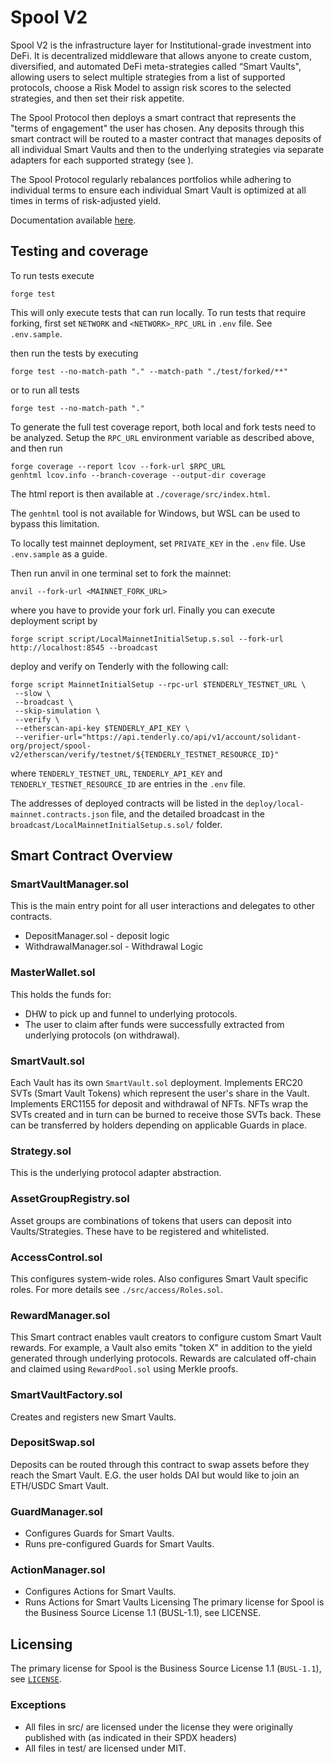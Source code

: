 # Spool V2

Spool V2 is the infrastructure layer for Institutional-grade investment into DeFi.
It is decentralized middleware that allows anyone to create custom, diversified, and automated DeFi meta-strategies called “Smart Vaults", allowing users to select multiple strategies from a list of supported protocols, choose a Risk Model to assign risk scores to the selected strategies, and then set their risk appetite.

The Spool Protocol then deploys a smart contract that represents the "terms of engagement" the user has chosen. Any deposits through this smart contract will be routed to a master contract that manages deposits of all individual Smart Vaults and then to the underlying strategies via separate adapters for each supported strategy (see ).

The Spool Protocol regularly rebalances portfolios while adhering to individual terms to ensure each individual Smart Vault is optimized at all times in terms of risk-adjusted yield.

Documentation available [here](https://archit3ct.gitbook.io/spool-v2-technical-documentation/).

## Testing and coverage

To run tests execute

```
forge test
```

This will only execute tests that can run locally. To run tests that require forking, first set `NETWORK` and `<NETWORK>_RPC_URL` in `.env` file. See `.env.sample`.

then run the tests by executing

```
forge test --no-match-path "." --match-path "./test/forked/**"
```

or to run all tests

```
forge test --no-match-path "."
```

To generate the full test coverage report, both local and fork tests need to be analyzed. Setup the `RPC_URL` environment variable as described above, and then run

```
forge coverage --report lcov --fork-url $RPC_URL
genhtml lcov.info --branch-coverage --output-dir coverage
```

The html report is then available at `./coverage/src/index.html`.

The `genhtml` tool is not available for Windows, but WSL can be used to bypass this limitation.

To locally test mainnet deployment, set `PRIVATE_KEY` in the `.env` file. Use `.env.sample` as a guide.

Then run anvil in one terminal set to fork the mainnet:

```
anvil --fork-url <MAINNET_FORK_URL>
```
where you have to provide your fork url. Finally you can execute deployment script by

```
forge script script/LocalMainnetInitialSetup.s.sol --fork-url http://localhost:8545 --broadcast
```

deploy and verify on Tenderly with the following call:
```
forge script MainnetInitialSetup --rpc-url $TENDERLY_TESTNET_URL \
 --slow \
 --broadcast \
 --skip-simulation \
 --verify \
 --etherscan-api-key $TENDERLY_API_KEY \
 --verifier-url="https://api.tenderly.co/api/v1/account/solidant-org/project/spool-v2/etherscan/verify/testnet/${TENDERLY_TESTNET_RESOURCE_ID}"
```
where `TENDERLY_TESTNET_URL`, `TENDERLY_API_KEY` and `TENDERLY_TESTNET_RESOURCE_ID` are entries in the `.env` file.

The addresses of deployed contracts will be listed in the `deploy/local-mainnet.contracts.json` file, and the detailed broadcast in the `broadcast/LocalMainnetInitialSetup.s.sol/` folder.

## Smart Contract Overview

### SmartVaultManager.sol

This is the main entry point for all user interactions and delegates to other contracts.

- DepositManager.sol - deposit logic
- WithdrawalManager.sol - Withdrawal Logic

### MasterWallet.sol

This holds the funds for:

- DHW to pick up and funnel to underlying protocols.
- The user to claim after funds were successfully extracted from underlying protocols (on withdrawal).

### SmartVault.sol

Each Vault has its own `SmartVault.sol` deployment.
Implements ERC20 SVTs (Smart Vault Tokens) which represent the user's share in the Vault.
Implements ERC1155 for deposit and withdrawal of NFTs.
NFTs wrap the SVTs created and in turn can be burned to receive those SVTs back.
These can be transferred by holders depending on applicable Guards in place.

### Strategy.sol

This is the underlying protocol adapter abstraction.

### AssetGroupRegistry.sol

Asset groups are combinations of tokens that users can deposit into Vaults/Strategies.
These have to be registered and whitelisted.

### AccessControl.sol

This configures system-wide roles.
Also configures Smart Vault specific roles.
For more details see `./src/access/Roles.sol`.

### RewardManager.sol

This  Smart contract enables vault creators to configure custom Smart Vault rewards.
For example, a Vault also emits "token X" in addition to the yield generated through underlying protocols.
Rewards are calculated off-chain and claimed using `RewardPool.sol` using Merkle proofs.

### SmartVaultFactory.sol

Creates and registers new Smart Vaults.

### DepositSwap.sol

Deposits can be routed through this contract to swap assets before they reach the Smart Vault.
E.G. the user holds DAI but would like to join an ETH/USDC Smart Vault.

### GuardManager.sol

- Configures Guards for Smart Vaults.
- Runs pre-configured Guards for Smart Vaults.

### ActionManager.sol

- Configures Actions for Smart Vaults.
- Runs Actions for Smart Vaults
  Licensing
  The primary license for Spool is the Business Source License 1.1 (BUSL-1.1), see LICENSE.

## Licensing

The primary license for Spool is the Business Source License 1.1 (`BUSL-1.1`), see [`LICENSE`](./LICENSE).

### Exceptions

- All files in src/ are licensed under the license they were originally published with (as indicated in their SPDX headers)
- All files in test/ are licensed under MIT.

